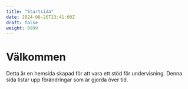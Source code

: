 ```yaml
---
title: "Startsida"
date: 2024-08-26T23:41:00Z
draft: false
weight: 9999
---
```


# Välkommen
Detta är en hemsida skapad för att vara ett stöd för undervisning.
Denna sida listar upp förändringar som är gjorda över tid.